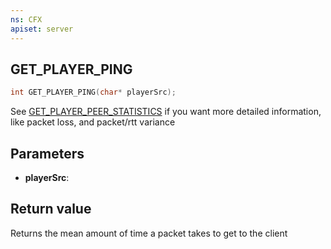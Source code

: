 ```yaml
---
ns: CFX
apiset: server
---
```

## GET_PLAYER_PING

```c
int GET_PLAYER_PING(char* playerSrc);
```

See [GET_PLAYER_PEER_STATISTICS](#_0x9A928294) if you want more detailed information, like packet loss, and packet/rtt variance

## Parameters
* **playerSrc**: 

## Return value
Returns the mean amount of time a packet takes to get to the client
